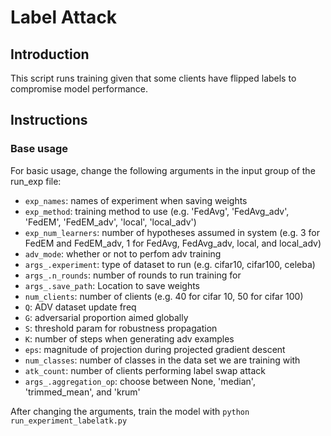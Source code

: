  # Label Attack
 
## Introduction

This script runs training given that some clients have flipped labels to compromise model performance.

## Instructions

### Base usage

For basic usage, change the following arguments in the input group of the run_exp file:
- ```exp_names```: names of experiment when saving weights
- ```exp_method```: training method to use (e.g. 'FedAvg', 'FedAvg_adv', 'FedEM', 'FedEM_adv', 'local', 'local_adv')
- ```exp_num_learners```: number of hypotheses assumed in system (e.g. 3 for FedEM and FedEM_adv, 1 for FedAvg, FedAvg_adv, local, and local_adv)
- ```adv_mode```: whether or not to perfom adv training
- ```args_.experiment```: type of dataset to run (e.g. cifar10, cifar100, celeba)
- ```args_.n_rounds```: number of rounds to run training for
- ```args_.save_path```: Location to save weights
- ```num_clients```: number of  clients (e.g. 40 for cifar 10, 50 for cifar 100)
- ```Q```: ADV dataset update freq
- ```G```: adversarial proportion aimed globally
- ```S```: threshold param for robustness propagation
- ```K```: number of steps when generating adv examples
- ```eps```: magnitude of projection during projected gradient descent
- ```num_classes```: number of classes in the data set we are training with
- ```atk_count```: number of clients performing label swap attack
- ```args_.aggregation_op```: choose between None, 'median', 'trimmed_mean', and 'krum'

After changing the arguments, train the model with
```python run_experiment_labelatk.py```
